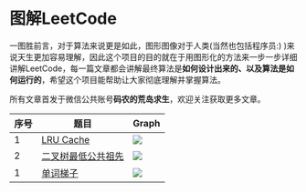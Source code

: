 # 图解LeetCode

一图胜前言，对于算法来说更是如此，图形图像对于人类(当然也包括程序员:) )来说天生更加容易理解，因此这个项目的目的就在于用图形化的方法来一步一步详细讲解LeetCode，每一篇文章都会讲解最终算法是**如何设计出来的、以及算法是如何运行的**，希望这个项目能帮助让大家彻底理解并掌握算法。

所有文章首发于微信公共账号**码农的荒岛求生**，欢迎关注获取更多文章。

| 序号 | 题目                                             | Graph                                                       |
| ---- | ------------------------------------------------------------ | ------------------------------------------------------------ |
| 1    | [LRU Cache](https://github.com/olaph123/leetcode/blob/master/leetcode/%E5%9B%BE%E8%A7%A3LeetCode%EF%BC%9ALRU%20cache.md) | ![](https://camo.githubusercontent.com/74adede2706fb34a25977f250479919dc9b81a89/68747470733a2f2f6d6d62697a2e717069632e636e2f6d6d62697a5f706e672f38673372774a506d7961315769616c764d3375306e72556749616f50304e77624155326b696132734356396f3978556f4b564c696351684d705354785a6b774674316e6a786f6963383464737947776e656d6b614579426767412f3634303f77785f666d743d706e672674703d7765627026777866726f6d3d352677785f6c617a793d312677785f636f3d31) |
| 2    | [二叉树最低公共祖先](https://github.com/olaph123/leetcode/blob/master/leetcode/%E5%9B%BE%E8%A7%A3leetCode%EF%BC%9A%E4%BA%8C%E5%8F%89%E6%A0%91%E6%9C%80%E4%BD%8E%E5%85%AC%E5%85%B1%E7%A5%96%E5%85%88.md) | ![](https://camo.githubusercontent.com/74adede2706fb34a25977f250479919dc9b81a89/68747470733a2f2f6d6d62697a2e717069632e636e2f6d6d62697a5f706e672f38673372774a506d7961315769616c764d3375306e72556749616f50304e77624155326b696132734356396f3978556f4b564c696351684d705354785a6b774674316e6a786f6963383464737947776e656d6b614579426767412f3634303f77785f666d743d706e672674703d7765627026777866726f6d3d352677785f6c617a793d312677785f636f3d31) |
| 1    | [单词梯子](https://github.com/olaph123/leetcode/blob/master/leetcode/%E5%9B%BE%E8%A7%A3LeetCode%EF%BC%9A%E5%8D%95%E8%AF%8D%E6%A2%AF%E5%AD%90.md) | ![](https://github.com/olaph123/md/blob/master/%E5%9B%BE%E7%89%87/1574759446030.png) |